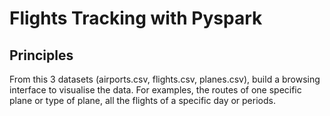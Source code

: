 # Flights Tracking with Pyspark

## Principles

From this 3 datasets (airports.csv, flights.csv, planes.csv), build a browsing interface to visualise the data. For examples, the routes of one specific plane or type of plane, all the flights of a specific day or periods.
